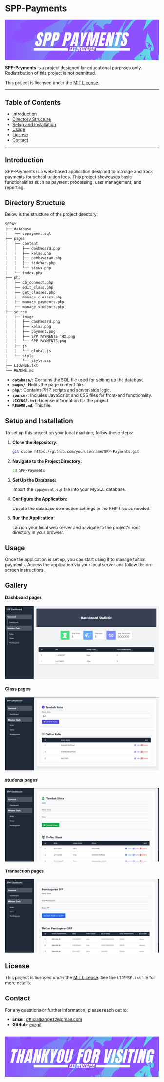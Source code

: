 # SPP-Payments

![SPP-Payments Banner](./source/image/SPP%20PAYMENTS.png)

**SPP-Payments** is a project designed for educational purposes only. Redistribution of this project is not permitted.

This project is licensed under the [MIT License](./LICENSE.txt).

---

## Table of Contents

- [Introduction](#introduction)
- [Directory Structure](#directory-structure)
- [Setup and Installation](#setup-and-installation)
- [Usage](#usage)
- [License](#license)
- [Contact](#contact)

---

## Introduction

SPP-Payments is a web-based application designed to manage and track payments for school tuition fees. This project showcases basic functionalities such as payment processing, user management, and reporting.

## Directory Structure

Below is the structure of the project directory:

```
SPPAY
├── database
│   └── sppayment.sql
├── pages
│   ├── content
│   │   ├── dashboard.php
│   │   ├── kelas.php
│   │   ├── pembayaran.php
│   │   ├── sidebar.php
│   │   └── siswa.php 
│   └── index.php
├── php
│   ├── db_connect.php
│   ├── edit_class.php
│   ├── get_classes.php
│   ├── manage_classes.php
│   ├── manage_payments.php
│   └── manage_students.php
├── source
│   ├── image
│   │   ├── dashboard.png
│   │   ├── kelas.png
│   │   ├── payment.png
│   │   ├── SPP PAYMENTS THX.png
│   │   └── SPP PAYMENTS.png
│   ├── js
│   │   └── global.js
│   └── style
│       └── style.css
├── LICENSE.txt
└── README.md
```

- **`database/`**: Contains the SQL file used for setting up the database.
- **`pages/`**: Holds the page content files.
- **`php/`**: Contains PHP scripts and server-side logic.
- **`source/`**: Includes JavaScript and CSS files for front-end functionality.
- **`LICENSE.txt`**: License information for the project.
- **`README.md`**: This file.

## Setup and Installation

To set up this project on your local machine, follow these steps:

1. **Clone the Repository:**

   ```bash
   git clone https://github.com/yourusername/SPP-Payments.git
   ```

2. **Navigate to the Project Directory:**

   ```bash
   cd SPP-Payments
   ```

3. **Set Up the Database:**

   Import the `sppayment.sql` file into your MySQL database.

4. **Configure the Application:**

   Update the database connection settings in the PHP files as needed.

5. **Run the Application:**

   Launch your local web server and navigate to the project's root directory in your browser.

## Usage

Once the application is set up, you can start using it to manage tuition payments. Access the application via your local server and follow the on-screen instructions.

## Gallery

#### Dashboard pages
![dashboard](./source/image/dashboard.png)
#### Class pages
![kelas](./source/image/kelas.png)
#### students pages
![dashboard](./source/image/siswa.png)
#### Transaction pages
![payment](./source/image/payment.png)

## License

This project is licensed under the [MIT License](./LICENSE.txt). See the `LICENSE.txt` file for more details.

## Contact

For any questions or further information, please reach out to:

- **Email**: [officialbangezz@gmail.com](mailto:officialbangezz@gmail.com)
- **GitHub**: [exzgit](https://github.com/exzgit)

![SPP-Payments Footer](./source/image/SPP%20PAYMENTS%20THX.png)
---